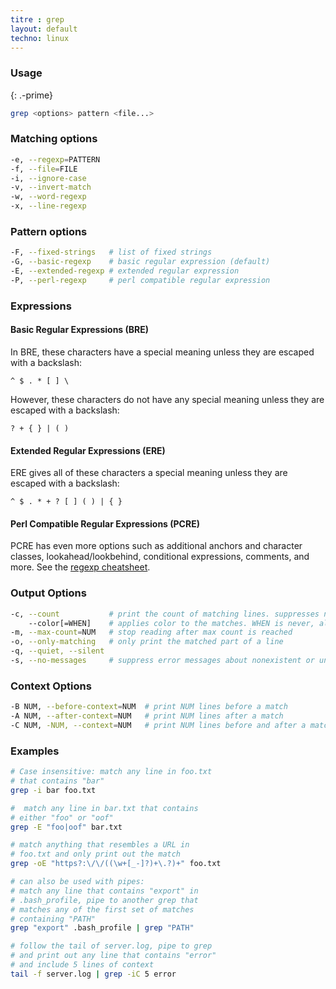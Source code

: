 ```yaml
---
titre : grep
layout: default
techno: linux
---
```


### Usage
{: .-prime}

```bash
grep <options> pattern <file...>
```

### Matching options

```bash
-e, --regexp=PATTERN
-f, --file=FILE
-i, --ignore-case
-v, --invert-match
-w, --word-regexp
-x, --line-regexp
```

### Pattern options

```bash
-F, --fixed-strings   # list of fixed strings
-G, --basic-regexp    # basic regular expression (default)
-E, --extended-regexp # extended regular expression
-P, --perl-regexp     # perl compatible regular expression
```

### Expressions

#### Basic Regular Expressions (BRE)

In BRE, these characters have a special meaning unless they are escaped with a backslash:

`^ $ . * [ ] \`

However, these characters do not have any special meaning unless they are escaped with a backslash:

`? + { } | ( )`
	
#### Extended Regular Expressions (ERE)

ERE gives all of these characters a special meaning unless they are escaped with a backslash:

`^ $ . * + ? [ ] ( ) | { }`

#### Perl Compatible Regular Expressions (PCRE)

PCRE has even more options such as additional anchors and character classes, lookahead/lookbehind, conditional expressions, comments, and more. See the [regexp cheatsheet](/regexp).

### Output Options

```bash
-c, --count           # print the count of matching lines. suppresses normal output
    --color[=WHEN]    # applies color to the matches. WHEN is never, always, or auto
-m, --max-count=NUM   # stop reading after max count is reached
-o, --only-matching   # only print the matched part of a line
-q, --quiet, --silent
-s, --no-messages     # suppress error messages about nonexistent or unreadable files
```

### Context Options

```bash
-B NUM, --before-context=NUM  # print NUM lines before a match
-A NUM, --after-context=NUM   # print NUM lines after a match
-C NUM, -NUM, --context=NUM   # print NUM lines before and after a match
```

### Examples

```bash
# Case insensitive: match any line in foo.txt
# that contains "bar"
grep -i bar foo.txt

#  match any line in bar.txt that contains
# either "foo" or "oof"
grep -E "foo|oof" bar.txt

# match anything that resembles a URL in
# foo.txt and only print out the match
grep -oE "https?:\/\/((\w+[_-]?)+\.?)+" foo.txt

# can also be used with pipes:
# match any line that contains "export" in
# .bash_profile, pipe to another grep that
# matches any of the first set of matches
# containing "PATH"
grep "export" .bash_profile | grep "PATH"

# follow the tail of server.log, pipe to grep
# and print out any line that contains "error"
# and include 5 lines of context
tail -f server.log | grep -iC 5 error
```
